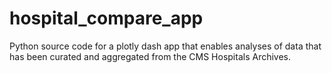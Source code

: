 # hospital_compare_app
Python source code for a plotly dash app that enables analyses of data that has been curated and aggregated from the CMS Hospitals Archives.
